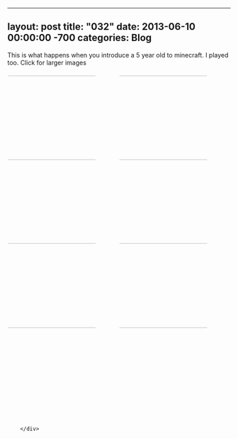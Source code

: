 
---
layout: post
title: "032"
date: 2013-06-10 00:00:00 -700
categories: Blog
---
<div class="blog-content">
				<div class="paragraph" style="text-align:left;">This is what happens when you introduce a 5 year old to minecraft. I played too. Click for larger images</div>  <div><div style="height: 20px; overflow: hidden;"></div> <div id='497474558594805160-gallery' class='imageGallery' style='line-height: 0px; padding: 0; margin: 0'> <div id='497474558594805160-imageContainer0' style='float:left;width:49.95%;margin:0;'><div id='497474558594805160-insideImageContainer0' style='position:relative;margin:1px;'><div style='position:relative;width:100%;padding:0 0 75%;overflow:hidden;'><a href='/uploads/1/1/9/3/11936545/444403_orig.png' rel='lightbox[gallery497474558594805160]' onclick='if (!window.lightboxLoaded) return false' title='Our majestic castle'><img src='/uploads/1/1/9/3/11936545/444403.png' class='galleryImage' _width='333' _height='177' style='position:absolute;border:0;width:141.1%;top:0%;left:-20.55%'></a></div></div></div><div id='497474558594805160-imageContainer1' style='float:left;width:49.95%;margin:0;'><div id='497474558594805160-insideImageContainer1' style='position:relative;margin:1px;'><div style='position:relative;width:100%;padding:0 0 75%;overflow:hidden;'><a href='/uploads/1/1/9/3/11936545/2403410_orig.png' rel='lightbox[gallery497474558594805160]' onclick='if (!window.lightboxLoaded) return false' title='When I asked why we needed 18 beds, I was told they were for company. also &quot;anvull&quot; will be on tour this summer.'><img src='/uploads/1/1/9/3/11936545/2403410.png' class='galleryImage' _width='333' _height='177' style='position:absolute;border:0;width:141.1%;top:0%;left:-20.55%'></a></div></div></div><div id='497474558594805160-imageContainer2' style='float:left;width:49.95%;margin:0;'><div id='497474558594805160-insideImageContainer2' style='position:relative;margin:1px;'><div style='position:relative;width:100%;padding:0 0 75%;overflow:hidden;'><a href='/uploads/1/1/9/3/11936545/2220869_orig.png' rel='lightbox[gallery497474558594805160]' onclick='if (!window.lightboxLoaded) return false' title='where we grow our pmpkns'><img src='/uploads/1/1/9/3/11936545/2220869.png' class='galleryImage' _width='333' _height='177' style='position:absolute;border:0;width:141.1%;top:0%;left:-20.55%'></a></div></div></div><div id='497474558594805160-imageContainer3' style='float:left;width:49.95%;margin:0;'><div id='497474558594805160-insideImageContainer3' style='position:relative;margin:1px;'><div style='position:relative;width:100%;padding:0 0 75%;overflow:hidden;'><a href='/uploads/1/1/9/3/11936545/7591215_orig.png' rel='lightbox[gallery497474558594805160]' onclick='if (!window.lightboxLoaded) return false' title='proper signage is important. it&#039;s a safety thing.'><img src='/uploads/1/1/9/3/11936545/7591215.png' class='galleryImage' _width='333' _height='177' style='position:absolute;border:0;width:141.1%;top:0%;left:-20.55%'></a></div></div></div><div id='497474558594805160-imageContainer4' style='float:left;width:49.95%;margin:0;'><div id='497474558594805160-insideImageContainer4' style='position:relative;margin:1px;'><div style='position:relative;width:100%;padding:0 0 75%;overflow:hidden;'><a href='/uploads/1/1/9/3/11936545/6833178_orig.png' rel='lightbox[gallery497474558594805160]' onclick='if (!window.lightboxLoaded) return false' title='He is worried about monsters. monsters don&#039;t like light. so...'><img src='/uploads/1/1/9/3/11936545/6833178.png' class='galleryImage' _width='333' _height='177' style='position:absolute;border:0;width:141.1%;top:0%;left:-20.55%'></a></div></div></div><div id='497474558594805160-imageContainer5' style='float:left;width:49.95%;margin:0;'><div id='497474558594805160-insideImageContainer5' style='position:relative;margin:1px;'><div style='position:relative;width:100%;padding:0 0 75%;overflow:hidden;'><a href='/uploads/1/1/9/3/11936545/9278356_orig.png' rel='lightbox[gallery497474558594805160]' onclick='if (!window.lightboxLoaded) return false' title='it&#039;s pronounced &quot;glowdome&quot;'><img src='/uploads/1/1/9/3/11936545/9278356.png' class='galleryImage' _width='333' _height='177' style='position:absolute;border:0;width:141.1%;top:0%;left:-20.55%'></a></div></div></div><div id='497474558594805160-imageContainer6' style='float:left;width:49.95%;margin:0;'><div id='497474558594805160-insideImageContainer6' style='position:relative;margin:1px;'><div style='position:relative;width:100%;padding:0 0 75%;overflow:hidden;'><a href='/uploads/1/1/9/3/11936545/6492705_orig.png' rel='lightbox[gallery497474558594805160]' onclick='if (!window.lightboxLoaded) return false' title='this is house tree. the tree formerly known as hosthe.'><img src='/uploads/1/1/9/3/11936545/6492705.png' class='galleryImage' _width='333' _height='177' style='position:absolute;border:0;width:141.1%;top:0%;left:-20.55%'></a></div></div></div><div id='497474558594805160-imageContainer7' style='float:left;width:49.95%;margin:0;'><div id='497474558594805160-insideImageContainer7' style='position:relative;margin:1px;'><div style='position:relative;width:100%;padding:0 0 75%;overflow:hidden;'><a href='/uploads/1/1/9/3/11936545/5289155_orig.png' rel='lightbox[gallery497474558594805160]' onclick='if (!window.lightboxLoaded) return false' title='a boy and his tamed wolf.'><img src='/uploads/1/1/9/3/11936545/5289155.png' class='galleryImage' _width='333' _height='177' style='position:absolute;border:0;width:141.1%;top:0%;left:-20.55%'></a></div></div></div><span style='display: block; clear: both; height: 0px; overflow: hidden;'></span> </div>  <div style="height: 20px; overflow: hidden;"></div></div>

		</div>
        